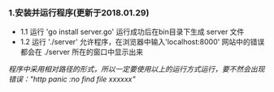 ### 1.安装并运行程序(更新于2018.01.29)
- 1.1 运行 'go install server.go' 运行成功后在bin目录下生成 server 文件
- 1.2 运行 './server' 允许程序，在浏览器中输入'localhost:8000' 网站中的错误都会在 ./server 所在的窗口中显示出来

*程序中采用相对路径的形式，所以一定要使用以上的运行方式运行，要不然会出现错误："http panic :no find file xxxxxx"*
